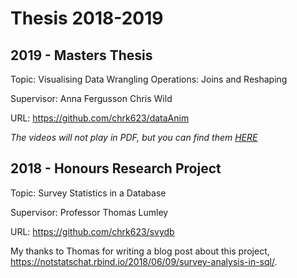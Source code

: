 # Thesis 2018-2019

## 2019 - Masters Thesis

Topic: Visualising Data Wrangling Operations: Joins and Reshaping

Supervisor: Anna Fergusson Chris Wild

URL: https://github.com/chrk623/dataAnim

*The videos will not play in PDF, but you can find them [HERE](/Masters/vids)*

## 2018 - Honours Research Project

Topic: Survey Statistics in a Database

Supervisor: Professor Thomas Lumley

URL: https://github.com/chrk623/svydb

My thanks to Thomas for writing a blog post about this project, https://notstatschat.rbind.io/2018/06/09/survey-analysis-in-sql/. 
